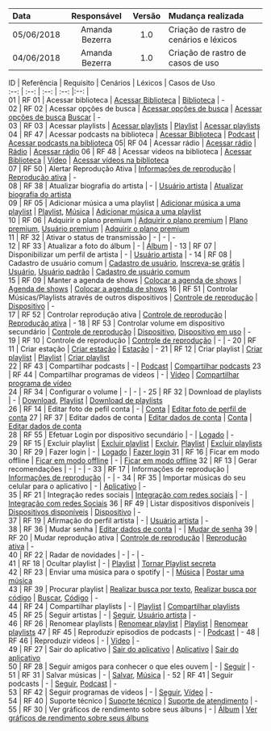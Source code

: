 Data | Responsável | Versão| Mudança realizada|              
:--------- | :------:| :--------:| :------------ |
05/06/2018 | Amanda Bezerra | 1.0 | Criação de rastro de cenários e léxicos
04/06/2018 | Amanda Bezerra | 1.0 | Criação de rastro de casos de uso


ID | Referência | Requisito | Cenários  | Léxicos | Casos de Uso                  
:--: | :--: | :--: | :--: |:--: |      
01 | RF 01	| Acessar biblioteca | [Acessar Biblioteca](https://spotifyapp.github.io/Spotify/Modulos/Modelagem/Cenários/cenarios_lexicos/#acessar-biblioteca) | [Biblioteca](https://spotifyapp.github.io/Spotify/Modulos/Modelagem/Cenários/cenarios_lexicos/#biblioteca)   |  -  
02 | RF 02	|	Acessar opções de busca | [Acessar opções de busca](https://spotifyapp.github.io/Spotify/Modulos/Modelagem/Cenários/cenarios_lexicos/#acessar-opcoes-de-busca) | [Acessar opções de busca](-) [Buscar](https://spotifyapp.github.io/Spotify/Modulos/Modelagem/Cenários/cenarios_lexicos/#buscar)     | -     
03 | RF 03	|	Acessar playlists | [Acessar playlists](https://spotifyapp.github.io/Spotify/Modulos/Modelagem/Cenários/cenarios_lexicos/#acessar-playlists) | [Playlist](https://spotifyapp.github.io/Spotify/Modulos/Modelagem/Cenários/cenarios_lexicos/#playlist)       | [Acessar playlists](https://spotifyapp.github.io/Spotify/Modulos/Modelagem/casos_de_uso/especificacoes/especificacoes/#acessar-playlists)
04 | RF 47	|	Acessar podcasts na biblioteca | [Acessar Biblioteca](https://spotifyapp.github.io/Spotify/Modulos/Modelagem/Cenários/cenarios_lexicos/#acessar-biblioteca) | [Podcast](https://spotifyapp.github.io/Spotify/Modulos/Modelagem/Cenários/cenarios_lexicos/#podcast)     | [Acessar podcasts na biblioteca](https://spotifyapp.github.io/Spotify/Modulos/Modelagem/casos_de_uso/especificacoes/especificacoes/#acessar-podcasts-na-biblioteca)
05| RF 04	|	Acessar rádio | [Acessar rádio](https://spotifyapp.github.io/Spotify/Modulos/Modelagem/Cenários/cenarios_lexicos/#acessar-radio) | [Rádio](https://spotifyapp.github.io/Spotify/Modulos/Modelagem/Cenários/cenarios_lexicos/#radio) | [Acessar rádio](https://spotifyapp.github.io/Spotify/Modulos/Modelagem/casos_de_uso/especificacoes/especificacoes/#acessar-radio)
06 | RF 48	|	Acessar videos na biblioteca | [Acessar Biblioteca](https://spotifyapp.github.io/Spotify/Modulos/Modelagem/Cenários/cenarios_lexicos/#acessar-biblioteca) | [Vídeo](https://spotifyapp.github.io/Spotify/Modulos/Modelagem/Cenários/cenarios_lexicos/#video)   | [Acessar vídeos na biblioteca](https://spotifyapp.github.io/Spotify/Modulos/Modelagem/casos_de_uso/especificacoes/especificacoes/#acessar-videos-na-biblioteca)    
07 | RF 50	|	Alertar Reprodução Ativa | [Informações de reprodução](https://spotifyapp.github.io/Spotify/Modulos/Modelagem/Cenários/cenarios_lexicos/#informacoes-de-reproducao) | [Reprodução ativa](https://spotifyapp.github.io/Spotify/Modulos/Modelagem/Cenários/cenarios_lexicos/#reproducao-ativa)      | -     
08 | RF 38	|	Atualizar biografia do artista | - | [Usuário artista](https://spotifyapp.github.io/Spotify/Modulos/Modelagem/Cenários/cenarios_lexicos/#usuario-artista)      | [Atualizar biografia do artista](https://spotifyapp.github.io/Spotify/Modulos/Modelagem/casos_de_uso/especificacoes/especificacoes/#atualizar-biografia-do-artista)       
09 | RF 05	|	Adicionar música a uma playlist | [Adicionar música a uma playlist](https://spotifyapp.github.io/Spotify/Modulos/Modelagem/Cenários/cenarios_lexicos/#adicionar-musica-a-uma-playlist) | [Playlist](https://spotifyapp.github.io/Spotify/Modulos/Modelagem/Cenários/cenarios_lexicos/#playlist), [Música](https://spotifyapp.github.io/Spotify/Modulos/Modelagem/Cenários/cenarios_lexicos/#musica)   | [Adicionar música a uma playlist](https://spotifyapp.github.io/Spotify/Modulos/Modelagem/casos_de_uso/especificacoes/especificacoes/#adicionar-musica-a-uma-playlist)   
10 | RF 06	|	Adquirir o plano premium | [Adquirir o plano premium](https://spotifyapp.github.io/Spotify/Modulos/Modelagem/Cenários/cenarios_lexicos/#adquirir-o-plano-premium) | [Plano premium](https://spotifyapp.github.io/Spotify/Modulos/Modelagem/Cenários/cenarios_lexicos/#plano-premium), [Usuário premium](https://spotifyapp.github.io/Spotify/Modulos/Modelagem/Cenários/cenarios_lexicos/#usuario-premium)    | [Adquirir o plano premium](https://spotifyapp.github.io/Spotify/Modulos/Modelagem/casos_de_uso/especificacoes/especificacoes/#adquirir-o-plano-premium)   
11 | RF 32	|	Ativar o status de transmissão | - | -      | -  
12 | RF 33	|	Atualizar a foto do álbum | - | [Álbum](https://spotifyapp.github.io/Spotify/Modulos/Modelagem/Cenários/cenarios_lexicos/#album)         | -
13 | RF 07	|	Disponibilizar um perfil de artista | - | [Usuário artista](https://spotifyapp.github.io/Spotify/Modulos/Modelagem/Cenários/cenarios_lexicos/#usuario-artista)        | -
14 | RF 08	|	Cadastro de usuário comum | [Cadastro de usuário](https://spotifyapp.github.io/Spotify/Modulos/Modelagem/Cenários/cenarios_lexicos/#cadastro-de-usuario), [Inscreva-se grátis](https://spotifyapp.github.io/Spotify/Modulos/Modelagem/Cenários/cenarios_lexicos/#inscreva-se-gratis)  | [Usuário](https://spotifyapp.github.io/Spotify/Modulos/Modelagem/Cenários/cenarios_lexicos/#usuario), [Usuário padrão](https://spotifyapp.github.io/Spotify/Modulos/Modelagem/Cenários/cenarios_lexicos/#usuario-padrao)   | [Cadastro de usuário comum](https://spotifyapp.github.io/Spotify/Modulos/Modelagem/casos_de_uso/especificacoes/especificacoes/#cadastro-de-usuario-comum)      
15 | RF 09	|	Manter a agenda de shows | [Colocar a agenda de shows](https://spotifyapp.github.io/Spotify/Modulos/Modelagem/Cenários/cenarios_lexicos/#colocar-a-agenda-de-shows) | [Agenda de shows](https://spotifyapp.github.io/Spotify/Modulos/Modelagem/Cenários/cenarios_lexicos/#agenda-de-shows)  | [Colocar a agenda de shows](https://spotifyapp.github.io/Spotify/Modulos/Modelagem/casos_de_uso/especificacoes/especificacoes/#colocar-a-agenda-de-shows)
16 | RF 51	|	Controlar Músicas/Playlists através de outros dispositivos | [Controle de reprodução](https://spotifyapp.github.io/Spotify/Modulos/Modelagem/Cenários/cenarios_lexicos/#controle-de-reproducao) | [Dispositivo](https://spotifyapp.github.io/Spotify/Modulos/Modelagem/Cenários/cenarios_lexicos/#dispositivo)        | -   
17 | RF 52	|	Controlar reprodução ativa | [Controle de reprodução](https://spotifyapp.github.io/Spotify/Modulos/Modelagem/Cenários/cenarios_lexicos/#controle-de-reproducao) | [Reprodução ativa](https://spotifyapp.github.io/Spotify/Modulos/Modelagem/Cenários/cenarios_lexicos/#reproducao-ativa)          | -
18 | RF 53	|	Controlar volume em dispositivo secundário | [Controle de reprodução](https://spotifyapp.github.io/Spotify/Modulos/Modelagem/Cenários/cenarios_lexicos/#controle-de-reproducao) | [Dispositivo](https://spotifyapp.github.io/Spotify/Modulos/Modelagem/Cenários/cenarios_lexicos/#dispositivo), [Dispositivo em uso](https://spotifyapp.github.io/Spotify/Modulos/Modelagem/Cenários/cenarios_lexicos/#dispositivo-em-uso)    | -       
19 | RF 10	|	Controle de reprodução | [Controle de reprodução](https://spotifyapp.github.io/Spotify/Modulos/Modelagem/Cenários/cenarios_lexicos/#controle-de-reproducao) | -         | -
20 | RF 11	|	Criar estação | [Criar estação](https://spotifyapp.github.io/Spotify/Modulos/Modelagem/Cenários/cenarios_lexicos/#criar-estacao) | [Estação](https://spotifyapp.github.io/Spotify/Modulos/Modelagem/Cenários/cenarios_lexicos/#estacao)         | -
21 | RF 12	|	Criar playlist | [Criar playlist](https://spotifyapp.github.io/Spotify/Modulos/Modelagem/Cenários/cenarios_lexicos/#criar-playlist) | [Playlist](https://spotifyapp.github.io/Spotify/Modulos/Modelagem/Cenários/cenarios_lexicos/#playlist)  | [Criar playlist](https://spotifyapp.github.io/Spotify/Modulos/Modelagem/casos_de_uso/especificacoes/especificacoes/#criar-playist)       
22 | RF 43	|	Compartilhar podcasts | - |  [Podcast](https://spotifyapp.github.io/Spotify/Modulos/Modelagem/Cenários/cenarios_lexicos/#podcast) | [Compartilhar podcasts](https://spotifyapp.github.io/Spotify/Modulos/Modelagem/casos_de_uso/especificacoes/especificacoes/#compartilhar-podcasts)
23 | RF 44	|	Compartilhar programas de videos | - | [Vídeo](https://spotifyapp.github.io/Spotify/Modulos/Modelagem/Cenários/cenarios_lexicos/#video) | [Compartilhar programa de vídeo](https://spotifyapp.github.io/Spotify/Modulos/Modelagem/casos_de_uso/especificacoes/especificacoes/##compartilhar-programa-de-video)         
24 | RF 34	|	Configurar o volume | - | -           | -
25 | RF 32	|	Download de playlists | - | [Download](https://spotifyapp.github.io/Spotify/Modulos/Modelagem/Cenários/cenarios_lexicos/#download), [Playlist](https://spotifyapp.github.io/Spotify/Modulos/Modelagem/Cenários/cenarios_lexicos/#playlist)  | [Download de playlists](https://spotifyapp.github.io/Spotify/Modulos/Modelagem/casos_de_uso/especificacoes/especificacoes/#download-de-playlists)       
26 | RF 14	|	Editar foto de pefil conta | - | [Conta](https://spotifyapp.github.io/Spotify/Modulos/Modelagem/Cenários/cenarios_lexicos/#conta) | [Editar foto de perfil de conta](https://spotifyapp.github.io/Spotify/Modulos/Modelagem/casos_de_uso/especificacoes/especificacoes/#editar-foto-de-perfil-de-conta)
27 | RF 37	|	Editar dados de conta | [Editar dados de conta](https://spotifyapp.github.io/Spotify/Modulos/Modelagem/Cenários/cenarios_lexicos/#editar-dados-de-conta) | [Conta](https://spotifyapp.github.io/Spotify/Modulos/Modelagem/Cenários/cenarios_lexicos/#conta)     | [Editar dados de conta](https://spotifyapp.github.io/Spotify/Modulos/Modelagem/casos_de_uso/especificacoes/especificacoes/#editar-dados-de-conta)   
28 | RF 55	|	Efetuar Login por dispositivo secundário | - | [Logado](https://spotifyapp.github.io/Spotify/Modulos/Modelagem/Cenários/cenarios_lexicos/#logado)      | -     
29 | RF 15	|	Excluir playlist | [Excluir playlist](https://spotifyapp.github.io/Spotify/Modulos/Modelagem/Cenários/cenarios_lexicos/#excluir-playlist) | [Excluir](https://spotifyapp.github.io/Spotify/Modulos/Modelagem/Cenários/cenarios_lexicos/#excluir), [Playlist](https://spotifyapp.github.io/Spotify/Modulos/Modelagem/Cenários/cenarios_lexicos/#playlist)     | [Excluir playlists](https://spotifyapp.github.io/Spotify/Modulos/Modelagem/casos_de_uso/especificacoes/especificacoes/#excluir-playlists)  
30 | RF 29	|	Fazer login | - | [Logado](https://spotifyapp.github.io/Spotify/Modulos/Modelagem/Cenários/cenarios_lexicos/#logado)  | [Fazer login](https://spotifyapp.github.io/Spotify/Modulos/Modelagem/casos_de_uso/especificacoes/especificacoes/#fazer-login)
31 | RF 16	|	Ficar em modo offline | [Ficar em modo offline](https://spotifyapp.github.io/Spotify/Modulos/Modelagem/Cenários/cenarios_lexicos/#ficar-em-modo-offline) | -        | [Ficar em modo offline](https://spotifyapp.github.io/Spotify/Modulos/Modelagem/casos_de_uso/especificacoes/especificacoes/#ficar-em-modo-offline)
32 | RF 13	|	Gerar recomendações | - | -          | -
33 | RF 17	|	Informações de reprodução | [Informações de reprodução](https://spotifyapp.github.io/Spotify/Modulos/Modelagem/Cenários/cenarios_lexicos/#informacoes-de-reproducao) | -           | -
34 | RF 35	|	Importar músicas do seu celular para o aplicativo | - | [Aplicativo](https://spotifyapp.github.io/Spotify/Modulos/Modelagem/Cenários/cenarios_lexicos/#aplicativo)         | -   
35 | RF 21	|	Integração redes sociais | [Integração com redes sociais](https://spotifyapp.github.io/Spotify/Modulos/Modelagem/Cenários/cenarios_lexicos/#integracao-com-redes-sociais) | -         | [Integração com redes Sociais](https://spotifyapp.github.io/Spotify/Modulos/Modelagem/casos_de_uso/especificacoes/especificacoes/#integracao-de-redes-sociais)
36 | RF 49	|	Listar dispositivos disponíveis | [Dispositivos disponíveis](https://spotifyapp.github.io/Spotify/Modulos/Modelagem/Cenários/cenarios_lexicos/#dispositivos-disponiveis) | [Dispositivo](https://spotifyapp.github.io/Spotify/Modulos/Modelagem/Cenários/cenarios_lexicos/#dispositivo)      | -     
37 | RF 19	|	Afirmação do perfil artista | - | [Usuário artista](https://spotifyapp.github.io/Spotify/Modulos/Modelagem/Cenários/cenarios_lexicos/#usuario-artista)       | -    
38 | RF 36	|	Mudar senha | [Editar dados de conta](https://spotifyapp.github.io/Spotify/Modulos/Modelagem/Cenários/cenarios_lexicos/#editar-dados-de-conta) | -           | [Mudar de senha](https://spotifyapp.github.io/Spotify/Modulos/Modelagem/casos_de_uso/especificacoes/especificacoes/#mudar-de-senha)
39 | RF 20	|	Mudar reprodução ativa | [Controle de reprodução](https://spotifyapp.github.io/Spotify/Modulos/Modelagem/Cenários/cenarios_lexicos/#controle-de-reproducao) | [Reprodução ativa](https://spotifyapp.github.io/Spotify/Modulos/Modelagem/Cenários/cenarios_lexicos/#reproducao-ativa)       | -      
40 | RF 22	|	Radar de novidades | - | -      | -       
41 | RF 18	|	Ocultar playlist | - | [Playlist](https://spotifyapp.github.io/Spotify/Modulos/Modelagem/Cenários/cenarios_lexicos/#playlist)  | [Tornar Playlist secreta](https://spotifyapp.github.io/Spotify/Modulos/Modelagem/casos_de_uso/especificacoes/especificacoes/#tornar-playlist-secreta)          
42 | RF 23	|	Enviar uma música para o spotify | - | [Música](https://spotifyapp.github.io/Spotify/Modulos/Modelagem/Cenários/cenarios_lexicos/#musica)  | [Postar uma música](https://spotifyapp.github.io/Spotify/Modulos/Modelagem/casos_de_uso/especificacoes/especificacoes/#postar-uma-musica)           
43 | RF 39	|	Procurar playlist | [Realizar busca por texto](https://spotifyapp.github.io/Spotify/Modulos/Modelagem/Cenários/cenarios_lexicos/#realizar-busca-por-texto), [Realizar busca por código](https://spotifyapp.github.io/Spotify/Modulos/Modelagem/Cenários/cenarios_lexicos/#realizar-busca-por-codigo) | [Buscar](https://spotifyapp.github.io/Spotify/Modulos/Modelagem/Cenários/cenarios_lexicos/#buscar), [Código](https://spotifyapp.github.io/Spotify/Modulos/Modelagem/Cenários/cenarios_lexicos/#codigo)         | -  
44 | RF 24	|	Compartilhar playlists | - | [Playlist](https://spotifyapp.github.io/Spotify/Modulos/Modelagem/Cenários/cenarios_lexicos/#playlist) | [Compartilhar playlists](https://spotifyapp.github.io/Spotify/Modulos/Modelagem/casos_de_uso/especificacoes/especificacoes/#compartilhar-playlists)          
45 | RF 25	|	Seguir artistas | - | [Seguir](https://spotifyapp.github.io/Spotify/Modulos/Modelagem/Cenários/cenarios_lexicos/#seguir), [Usuário artista](https://spotifyapp.github.io/Spotify/Modulos/Modelagem/Cenários/cenarios_lexicos/#usuario-artista)     | -       
46 | RF 26	|	Renomear playlists | [Renomear playlist](https://spotifyapp.github.io/Spotify/Modulos/Modelagem/Cenários/cenarios_lexicos/#renomear-playlist) | [Playlist](https://spotifyapp.github.io/Spotify/Modulos/Modelagem/Cenários/cenarios_lexicos/#playlist)   | [Renomear playlists](https://spotifyapp.github.io/Spotify/Modulos/Modelagem/casos_de_uso/especificacoes/especificacoes/#renomear-playlists)
47 | RF 45	|	Reproduzir episodios de podcasts | - | [Podcast](https://spotifyapp.github.io/Spotify/Modulos/Modelagem/Cenários/cenarios_lexicos/#podcast)          | -
48 | RF 46	|	Reproduzir videos | - | [Vídeo](https://spotifyapp.github.io/Spotify/Modulos/Modelagem/Cenários/cenarios_lexicos/#video)          | -  
49 | RF 27	|	Sair do aplicativo | [Sair do aplicativo](https://spotifyapp.github.io/Spotify/Modulos/Modelagem/Cenários/cenarios_lexicos/#sair-do-aplicativo) | [Aplicativo](https://spotifyapp.github.io/Spotify/Modulos/Modelagem/Cenários/cenarios_lexicos/#aplicativo) | [Sair do aplicativo](https://spotifyapp.github.io/Spotify/Modulos/Modelagem/casos_de_uso/especificacoes/especificacoes/#sair-do-aplicativo)        
50 | RF 28	|	Seguir amigos para conhecer o que eles ouvem | - | [Seguir](https://spotifyapp.github.io/Spotify/Modulos/Modelagem/Cenários/cenarios_lexicos/#seguir)      | -     
51 | RF 31	|	Salvar músicas | - | [Salvar](https://spotifyapp.github.io/Spotify/Modulos/Modelagem/Cenários/cenarios_lexicos/#salvar), [Música](https://spotifyapp.github.io/Spotify/Modulos/Modelagem/Cenários/cenarios_lexicos/#musica)     | -
52 | RF 41	|	Seguir podcasts | - |  [Seguir](https://spotifyapp.github.io/Spotify/Modulos/Modelagem/Cenários/cenarios_lexicos/#seguir), [Podcast](https://spotifyapp.github.io/Spotify/Modulos/Modelagem/Cenários/cenarios_lexicos/#podcast)           | -  
53 | RF 42	|	Seguir programas de videos | - | [Seguir](https://spotifyapp.github.io/Spotify/Modulos/Modelagem/Cenários/cenarios_lexicos/#seguir), [Vídeo](https://spotifyapp.github.io/Spotify/Modulos/Modelagem/Cenários/cenarios_lexicos/#video)       | -    
54 | RF 40	|	Suporte técnico | [Suporte técnico](https://spotifyapp.github.io/Spotify/Modulos/Modelagem/Cenários/cenarios_lexicos/#suporte-tecnico) | [Suporte de atendimento](https://spotifyapp.github.io/Spotify/Modulos/Modelagem/Cenários/cenarios_lexicos/#suporte-de-atendimento)  | -    
55 | RF 30	|	Ver gráficos de rendimento sobre seus álbuns | - | [Álbum](https://spotifyapp.github.io/Spotify/Modulos/Modelagem/Cenários/cenarios_lexicos/#album)   | [Ver gráficos de rendimento sobre seus álbuns](https://spotifyapp.github.io/Spotify/Modulos/Modelagem/casos_de_uso/especificacoes/especificacoes/#ver-graficos-de-rendimento-sobre-seus-albuns)      
